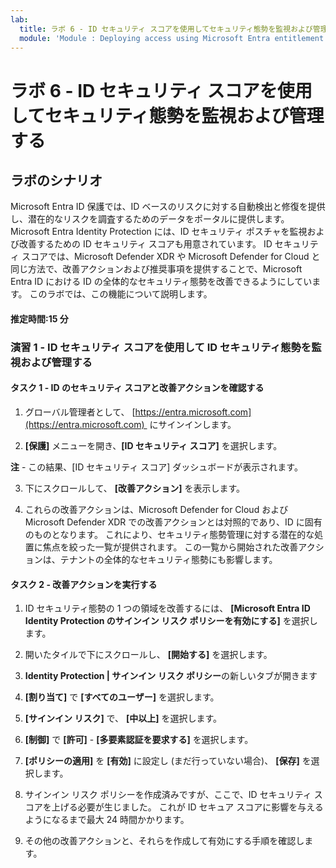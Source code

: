 ```yaml
---
lab:
  title: ラボ 6 - ID セキュリティ スコアを使用してセキュリティ態勢を監視および管理する
  module: 'Module : Deploying access using Microsoft Entra entitlement management'
---
```


# ラボ 6 - ID セキュリティ スコアを使用してセキュリティ態勢を監視および管理する

## ラボのシナリオ

Microsoft Entra ID 保護では、ID ベースのリスクに対する自動検出と修復を提供し、潜在的なリスクを調査するためのデータをポータルに提供します。 Microsoft Entra Identity Protection には、ID セキュリティ ポスチャを監視および改善するための ID セキュリティ スコアも用意されています。  ID セキュリティ スコアでは、Microsoft Defender XDR や Microsoft Defender for Cloud と同じ方法で、改善アクションおよび推奨事項を提供することで、Microsoft Entra ID における ID の全体的なセキュリティ態勢を改善できるようにしています。  このラボでは、この機能について説明します。 

#### 推定時間:15 分

### 演習 1 - ID セキュリティ スコアを使用して ID セキュリティ態勢を監視および管理する

#### タスク 1 - ID のセキュリティ スコアと改善アクションを確認する

1. グローバル管理者として、 [https://entra.microsoft.com](https://entra.microsoft.com)  にサインインします。

2. **[保護]** メニューを開き、**[ID セキュリティ スコア]** を選択します。

**注** - この結果、[ID セキュリティ スコア] ダッシュボードが表示されます。

3. 下にスクロールして、 **[改善アクション]** を表示します。

4. これらの改善アクションは、Microsoft Defender for Cloud および Microsoft Defender XDR での改善アクションとは対照的であり、ID に固有のものとなります。  これにより、セキュリティ態勢管理に対する潜在的な処置に焦点を絞った一覧が提供されます。  この一覧から開始された改善アクションは、テナントの全体的なセキュリティ態勢にも影響します。 

#### タスク 2 - 改善アクションを実行する

1. ID セキュリティ態勢の 1 つの領域を改善するには、 **[Microsoft Entra ID Identity Protection のサインイン リスク ポリシーを有効にする]** を選択します。

2. 開いたタイルで下にスクロールし、 **[開始する]** を選択します。

3. **Identity Protection | サインイン リスク ポリシー**の新しいタブが開きます

4. **[割り当て]** で **[すべてのユーザー]** を選択します。

5. **[サインイン リスク]** で、 **[中以上]** を選択します。

6. **[制御]** で **[許可]**  -  **[多要素認証を要求する]** を選択します。

7. **[ポリシーの適用]** を **[有効]** に設定し (まだ行っていない場合)、 **[保存]** を選択します。

8. サインイン リスク ポリシーを作成済みですが、ここで、ID セキュリティ スコアを上げる必要が生じました。  これが ID セキュア スコアに影響を与えるようになるまで最大 24 時間かかります。

9. その他の改善アクションと、それらを作成して有効にする手順を確認します。
